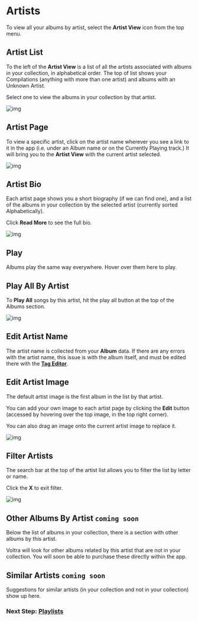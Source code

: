 # Artists

To view all your albums by artist, select the **Artist View** icon from the top menu.

## Artist List

To the left of the **Artist View** is a list of all the artists associated with albums in your collection, in alphabetical order. The top of list shows your Compilations (anything with more than one artist) and albums with an Unknown Artist.

Select one to view the albums in your collection by that artist.

![img](/screenshots/6_artists-1.jpg)

## Artist Page

To view a specific artist, click on the artist name wherever you see a link to it in the app (i.e. under an Album name or on the Currently Playing track.) It will bring you to the **Artist View** with the current artist selected.

![img](/screenshots/30_artists_view.png)

## Artist Bio

Each artist page shows you a short biography (if we can find one), and a list of the albums in your collection by the selected artist (currently sorted Alphabetically).

Click **Read More** to see the full bio.

![img](/screenshots/6_artists-4.jpg)

## Play

Albums play the same way everywhere. Hover over them here to play.

## Play All By Artist

To **Play All** songs by this artist, hit the play all button at the top of the Albums section.

![img](/screenshots/6_artists-5.jpg)

## Edit Artist Name

The artist name is collected from your **Album** data. If there are any errors with the artist name, this issue is with the album itself, and must be edited there with the **[Tag Editor](https://voltra.co/docs/editing/)**.

## Edit Artist Image

The default artist image is the first album in the list by that artist.

You can add your own image to each artist page by clicking the **Edit** button (accessed by hovering over the top image, in the top right corner).

You can also drag an image onto the current artist image to replace it.

![img](/screenshots/6_artists-2.jpg)

## Filter Artists

The search bar at the top of the artist list allows you to filter the list by letter or name.

Click the **X** to exit filter.

![img](/screenshots/6_artists-3.jpg)

## Other Albums By Artist ``coming soon``

Below the list of albums in your collection, there is a section with other albums by this artist.

Voltra will look for other albums related by this artist that are not in your collection. You will soon be able to purchase these directly within the app.

## Similar Artists ``coming soon``

Suggestions for similar artists (in your collection and not in your collection) show up here.

### Next Step: **[Playlists](https://voltra.co/docs/playlists/)**
